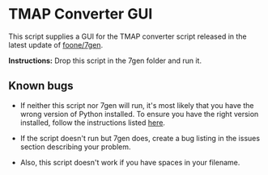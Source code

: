 # TMAP Converter GUI
This script supplies a GUI for the TMAP converter script released in the latest update of [foone/7gen](https://github.com/foone/7gen).

**Instructions:** Drop this script in the 7gen folder and run it. 

## Known bugs
- If neither this script nor 7gen will run, it's most likely that you have the wrong version of Python installed. To ensure you have the right version installed, follow the instructions listed [here](https://3dmm.miraheze.org/wiki/Installation_Guides#7gen).

- If the script doesn't run but 7gen does, create a bug listing in the issues section describing your problem.

- Also, this script doesn't work if you have spaces in your filename.
